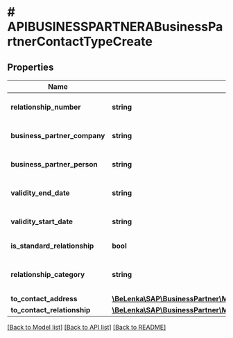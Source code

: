 # # APIBUSINESSPARTNERABusinessPartnerContactTypeCreate

## Properties

Name | Type | Description | Notes
------------ | ------------- | ------------- | -------------
**relationship_number** | **string** | BP Relationship Number |
**business_partner_company** | **string** | Business Partner Number |
**business_partner_person** | **string** | Business Partner Number |
**validity_end_date** | **string** | Validity Date (Valid To) |
**validity_start_date** | **string** | Validity Date (Valid From) | [optional]
**is_standard_relationship** | **bool** | Standard Relationship | [optional]
**relationship_category** | **string** | Business Partner Relationship Category | [optional]
**to_contact_address** | [**\BeLenka\SAP\BusinessPartner\Model\APIBUSINESSPARTNERABusinessPartnerContactTypeCreateToContactAddress**](APIBUSINESSPARTNERABusinessPartnerContactTypeCreateToContactAddress.md) |  | [optional]
**to_contact_relationship** | [**\BeLenka\SAP\BusinessPartner\Model\APIBUSINESSPARTNERABPContactToFuncAndDeptTypeCreate**](APIBUSINESSPARTNERABPContactToFuncAndDeptTypeCreate.md) |  | [optional]

[[Back to Model list]](../../README.md#models) [[Back to API list]](../../README.md#endpoints) [[Back to README]](../../README.md)
